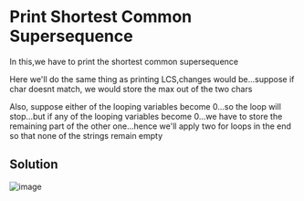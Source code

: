 # Print Shortest Common Supersequence

In this,we have to print the shortest common supersequence

Here we'll do the same thing as printing LCS,changes would be...suppose if char doesnt match, we would store the max out of the two chars

Also, suppose either of the looping variables become 0...so the loop will stop...but if any of the looping variables become 0...we have to store the remaining part of the other one...hence we'll apply two for loops in the end so that none of the strings remain empty

## Solution

![image](https://user-images.githubusercontent.com/44740658/113819166-907e0a80-9796-11eb-8916-828b536ab313.png)
